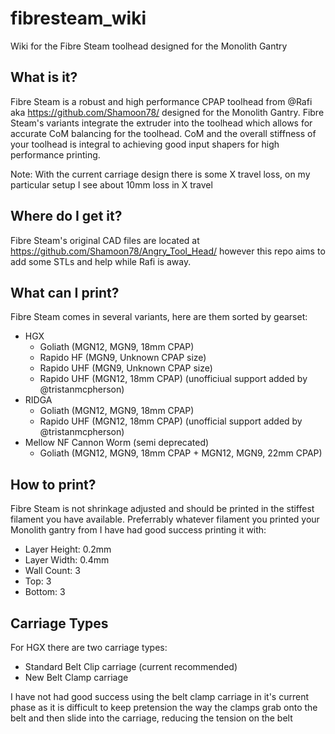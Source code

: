 # fibresteam_wiki
Wiki for the Fibre Steam toolhead designed for the Monolith Gantry

## What is it?
Fibre Steam is a robust and high performance CPAP toolhead from @Rafi aka https://github.com/Shamoon78/ designed for the Monolith Gantry. Fibre Steam's variants integrate the extruder into the toolhead which allows for accurate CoM balancing for the toolhead. CoM and the overall stiffness of your toolhead is integral to achieving good input shapers for high performance printing. 

Note: With the current carriage design there is some X travel loss, on my particular setup I see about 10mm loss in X travel

## Where do I get it?
Fibre Steam's original CAD files are located at https://github.com/Shamoon78/Angry_Tool_Head/ however this repo aims to add some STLs and help while Rafi is away.

## What can I print?
Fibre Steam comes in several variants, here are them sorted by gearset:
- HGX
  - Goliath (MGN12, MGN9, 18mm CPAP)
  - Rapido HF (MGN9, Unknown CPAP size)
  - Rapido UHF (MGN9, Unknown CPAP size)
  - Rapido UHF (MGN12, 18mm CPAP) (unofficiual support added by @tristanmcpherson)
- RIDGA
  - Goliath (MGN12, MGN9, 18mm CPAP)
  - Rapido UHF (MGN12, 18mm CPAP) (unofficial support added by @tristanmcpherson)
- Mellow NF Cannon Worm (semi deprecated)
  - Goliath (MGN12, MGN9, 18mm CPAP + MGN12, MGN9, 22mm CPAP)

## How to print?
Fibre Steam is not shrinkage adjusted and should be printed in the stiffest filament you have available. Preferrably whatever filament you printed your Monolith gantry from
I have had good success printing it with:
- Layer Height: 0.2mm
- Layer Width: 0.4mm
- Wall Count: 3
- Top: 3
- Bottom: 3

## Carriage Types
For HGX there are two carriage types:
- Standard Belt Clip carriage (current recommended)
- New Belt Clamp carriage

I have not had good success using the belt clamp carriage in it's current phase as it is difficult to keep pretension the way the clamps grab onto the belt and then slide into the carriage, reducing the tension on the belt 
